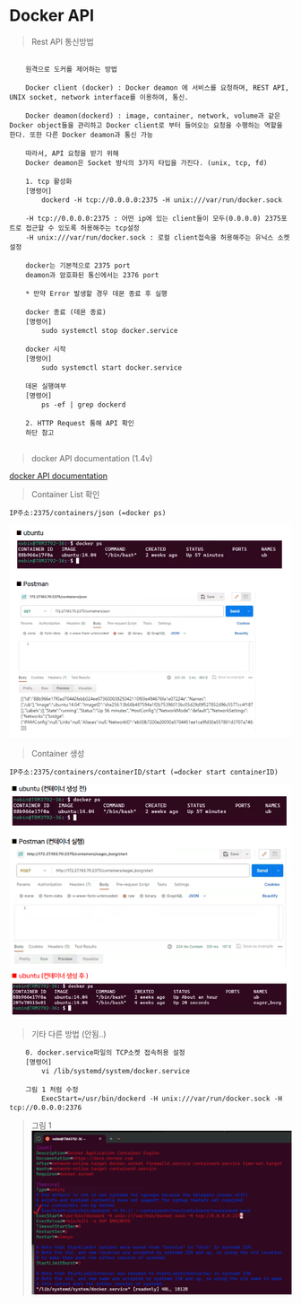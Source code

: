 # Docker API


> Rest API 통신방법

``` docker

	원격으로 도커를 제어하는 방법

	Docker client (docker) : Docker deamon 에 서비스를 요청하며, REST API, UNIX socket, network interface를 이용하여, 통신.

	Docker deamon(dockerd) : image, container, network, volume과 같은 Docker object들을 관리하고 Docker client로 부터 들어오는 요청을 수행하는 역할을 한다. 또한 다른 Docker deamon과 통신 가능

	따라서, API 요청을 받기 위해
	Docker deamon은 Socket 방식의 3가지 타입을 가진다. (unix, tcp, fd)

	1. tcp 활성화		
    [명령어]
		dockerd -H tcp://0.0.0.0:2375 -H unix:///var/run/docker.sock

	-H tcp://0.0.0.0:2375 : 어떤 ip에 있는 client들이 모두(0.0.0.0) 2375포트로 접근할 수 있도록 허용해주는 tcp설정
	-H unix:///var/run/docker.sock : 로컬 client접속을 허용해주는 유닉스 소켓 설정

	docker는 기본적으로 2375 port
	deamon과 암호화된 통신에서는 2376 port	

	* 만약 Error 발생할 경우 데몬 종료 후 실행

	docker 종료 (데몬 종료)
	[명령어]
		sudo systemctl stop docker.service

	docker 시작
	[명령어]
		sudo systemctl start docker.service

	데몬 실행여부 
	[명령어]
		ps -ef | grep dockerd

	2. HTTP Request 통해 API 확인
	하단 참고
	
```
> docker API documentation (1.4v)

[docker API documentation](https://docs.docker.com/engine/api/v1.40/)	
		

> Container List 확인

	IP주소:2375/containers/json (=docker ps)
![alt text](./images/docker%20API%20Test%20I.png)


> Container 생성

	IP주소:2375/containers/containerID/start (=docker start containerID)
![alt text](./images/docker%20API%20Test%20II.png)


> 기타 다른 방법 (안됨..)
```docker
	0. docker.service파일의 TCP소켓 접속허용 설정
	[명령어]
		vi /lib/systemd/system/docker.service

	그림 1 처럼 수정	
		ExecStart=/usr/bin/dockerd -H unix:///var/run/docker.sock -H tcp://0.0.0.0:2376
```
> 그림 1
![alt text](./images/docker%20remote%20vi.png)